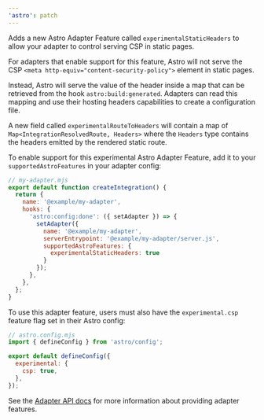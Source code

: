 ```yaml
---
'astro': patch
---
```


Adds a new Astro Adapter Feature called `experimentalStaticHeaders` to allow your adapter to control serving CSP in static pages.

For adapters that enable support for this feature, Astro will not serve the CSP `<meta http-equiv="content-security-policy">` element in static pages.

Instead, Astro will serve the value of the header inside a map that can be retrieved from the hook `astro:build:generated`. Adapters can read this mapping and use their hosting headers capabilities to create a configuration file.

A new field called `experimentalRouteToHeaders` will contain a map of `Map<IntegrationResolvedRoute, Headers>` where the `Headers` type contains the headers emitted by the rendered static route. 

To enable support for this experimental Astro Adapter Feature, add it to your `supportedAstroFeatures` in your adapter config:

```js
// my-adapter.mjs
export default function createIntegration() {
  return {
    name: '@example/my-adapter',
    hooks: {
      'astro:config:done': ({ setAdapter }) => {
        setAdapter({
          name: '@example/my-adapter',
          serverEntrypoint: '@example/my-adapter/server.js',
          supportedAstroFeatures: {
            experimentalStaticHeaders: true
          }
        });
      },
    },
  };
}
```

To use this adapter feature, users must also have the `experimental.csp` feature flag set in their Astro config:

```js
// astro.config.mjs
import { defineConfig } from 'astro/config';

export default defineConfig({
  experimental: {
    csp: true,
  },
});
```

See the [Adapter API docs](https://docs.astro.build/en/reference/adapter-reference/#adapter-features) for more information about providing adapter features.

